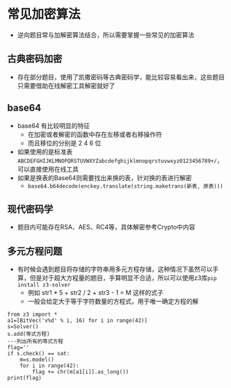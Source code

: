 # 常见加密算法
* 逆向题目常与加解密算法结合，所以需要掌握一些常见的加密算法

## 古典密码加密
* 存在部分题目，使用了凯撒密码等古典密码学，能比较容易看出来，这些题目只需要借助在线解密工具解密就好了

## base64
* base64 有比较明显的特征
    * 在加密或者解密的函数中存在左移或者右移操作符
    * 而且移位的分别是 2 4 6 位
* 如果使用的是标准表`ABCDEFGHIJKLMNOPQRSTUVWXYZabcdefghijklmnopqrstuvwxyz0123456789+/`，可以直接使用在线工具
* 如果是换表的Base64则需要找出来换的表，针对换的表进行解密
    * `base64.b64decode(enckey.translate(string.maketrans(新表, 原表)))`


## 现代密码学
* 题目内可能存在RSA、AES、RC4等，具体解密参考Crypto中内容

## 多元方程问题
* 有时候会遇到题目将存储的字符串用多元方程存储，这种情况下虽然可以手算，但是对于超大方程量的题目，手算明显不合适，所以可以使用z3库`pip install z3-solver `
    * 例如 str1 * 5 + str2 / 2 + str3 - 1 = M 这样的式子
    * 一般会给定大于等于字符数量的方程式，用于唯一确定方程的解


```
from z3 import *
a1=[BitVec('v%d' % i, 16) for i in range(42)]
s=Solver()
s.add(等式方程)
···列出所有的等式方程
flag=''
if s.check() == sat:
    m=s.model()
    for i in range(42):
        flag += chr(m[a1[i]].as_long())
print(flag)

```

